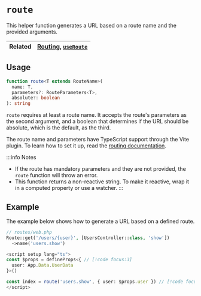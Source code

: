 # `route`

This helper function generates a URL based on a route name and the provided arguments.

| Related | [Routing](../../guide/routing.md), [`useRoute`](../composables/use-route.md) |
| ------- | ---------------------------------------------------------------------------- |

## Usage

```ts
function route<T extends RouteName>(
  name: T,
  parameters?: RouteParameters<T>,
  absolute?: boolean
): string
```

`route` requires at least a route name. It accepts the route's parameters as the second argument, and a boolean that determines if the URL should be absolute, which is the default, as the third.

The route name and parameters have TypeScript support through the Vite plugin. To learn how to set it up, read the [routing documentation](../../guide/routing.md#generating-urls).

:::info Notes
- If the route has mandatory parameters and they are not provided, the `route` function will throw an error.
- This function returns a non-reactive string. To make it reactive, wrap it in a computed property or use a watcher.
:::

## Example

The example below shows how to generate a URL based on a defined route.

```php
// routes/web.php
Route::get('/users/{user}', [UsersController::class, 'show'])
  ->name('users.show')
```

```ts
<script setup lang="ts">
const $props = defineProps<{ // [!code focus:3]
  user: App.Data.UserData
}>()

const index = route('users.show', { user: $props.user }) // [!code focus]
</script>
```
